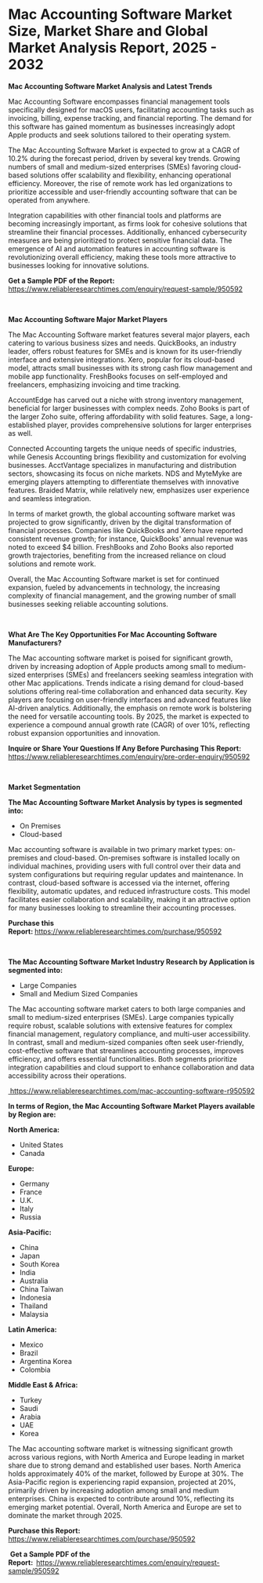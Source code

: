 <p><h1>Mac Accounting Software Market Size, Market Share and Global Market Analysis Report, 2025 - 2032</h1></p><p><strong>Mac Accounting Software Market Analysis and Latest Trends</strong></p>
<p><p>Mac Accounting Software encompasses financial management tools specifically designed for macOS users, facilitating accounting tasks such as invoicing, billing, expense tracking, and financial reporting. The demand for this software has gained momentum as businesses increasingly adopt Apple products and seek solutions tailored to their operating system.</p><p>The Mac Accounting Software Market is expected to grow at a CAGR of 10.2% during the forecast period, driven by several key trends. Growing numbers of small and medium-sized enterprises (SMEs) favoring cloud-based solutions offer scalability and flexibility, enhancing operational efficiency. Moreover, the rise of remote work has led organizations to prioritize accessible and user-friendly accounting software that can be operated from anywhere.</p><p>Integration capabilities with other financial tools and platforms are becoming increasingly important, as firms look for cohesive solutions that streamline their financial processes. Additionally, enhanced cybersecurity measures are being prioritized to protect sensitive financial data. The emergence of AI and automation features in accounting software is revolutionizing overall efficiency, making these tools more attractive to businesses looking for innovative solutions.</p></p>
<p><strong>Get a Sample PDF of the Report:&nbsp;</strong> <a href="https://www.reliableresearchtimes.com/enquiry/request-sample/950592?utm_campaign=3045&utm_medium=2&utm_source=Github&utm_content=ia&utm_term=17042025&utm_id=mac-accounting-software">https://www.reliableresearchtimes.com/enquiry/request-sample/950592</a></p>
<p>&nbsp;</p>
<p><strong>Mac Accounting Software Major Market Players</strong></p>
<p><p>The Mac Accounting Software market features several major players, each catering to various business sizes and needs. QuickBooks, an industry leader, offers robust features for SMEs and is known for its user-friendly interface and extensive integrations. Xero, popular for its cloud-based model, attracts small businesses with its strong cash flow management and mobile app functionality. FreshBooks focuses on self-employed and freelancers, emphasizing invoicing and time tracking.</p><p>AccountEdge has carved out a niche with strong inventory management, beneficial for larger businesses with complex needs. Zoho Books is part of the larger Zoho suite, offering affordability with solid features. Sage, a long-established player, provides comprehensive solutions for larger enterprises as well.</p><p>Connected Accounting targets the unique needs of specific industries, while Genesis Accounting brings flexibility and customization for evolving businesses. AcctVantage specializes in manufacturing and distribution sectors, showcasing its focus on niche markets. NDS and MyteMyke are emerging players attempting to differentiate themselves with innovative features. Braided Matrix, while relatively new, emphasizes user experience and seamless integration.</p><p>In terms of market growth, the global accounting software market was projected to grow significantly, driven by the digital transformation of financial processes. Companies like QuickBooks and Xero have reported consistent revenue growth; for instance, QuickBooks' annual revenue was noted to exceed $4 billion. FreshBooks and Zoho Books also reported growth trajectories, benefiting from the increased reliance on cloud solutions and remote work.</p><p>Overall, the Mac Accounting Software market is set for continued expansion, fueled by advancements in technology, the increasing complexity of financial management, and the growing number of small businesses seeking reliable accounting solutions.</p></p>
<p>&nbsp;</p>
<p><strong>What Are The Key Opportunities For Mac Accounting Software Manufacturers?</strong></p>
<p><p>The Mac accounting software market is poised for significant growth, driven by increasing adoption of Apple products among small to medium-sized enterprises (SMEs) and freelancers seeking seamless integration with other Mac applications. Trends indicate a rising demand for cloud-based solutions offering real-time collaboration and enhanced data security. Key players are focusing on user-friendly interfaces and advanced features like AI-driven analytics. Additionally, the emphasis on remote work is bolstering the need for versatile accounting tools. By 2025, the market is expected to experience a compound annual growth rate (CAGR) of over 10%, reflecting robust expansion opportunities and innovation.</p></p>
<p><strong>Inquire or Share Your Questions If Any Before Purchasing This Report:</strong> <a href="https://www.reliableresearchtimes.com/enquiry/pre-order-enquiry/950592?utm_campaign=3045&utm_medium=2&utm_source=Github&utm_content=ia&utm_term=17042025&utm_id=mac-accounting-software">https://www.reliableresearchtimes.com/enquiry/pre-order-enquiry/950592</a></p>
<p>&nbsp;</p>
<p><strong>Market Segmentation</strong></p>
<p><strong>The Mac Accounting Software Market Analysis by types is segmented into:</strong></p>
<p><ul><li>On Premises</li><li>Cloud-based</li></ul></p>
<p><p>Mac accounting software is available in two primary market types: on-premises and cloud-based. On-premises software is installed locally on individual machines, providing users with full control over their data and system configurations but requiring regular updates and maintenance. In contrast, cloud-based software is accessed via the internet, offering flexibility, automatic updates, and reduced infrastructure costs. This model facilitates easier collaboration and scalability, making it an attractive option for many businesses looking to streamline their accounting processes.</p></p>
<p><strong>Purchase this Report:&nbsp;</strong><a href="https://www.reliableresearchtimes.com/purchase/950592?utm_campaign=3045&utm_medium=2&utm_source=Github&utm_content=ia&utm_term=17042025&utm_id=mac-accounting-software">https://www.reliableresearchtimes.com/purchase/950592</a></p>
<p>&nbsp;</p>
<p><strong>The Mac Accounting Software Market Industry Research by Application is segmented into:</strong></p>
<p><ul><li>Large Companies</li><li>Small and Medium Sized Companies</li></ul></p>
<p><p>The Mac accounting software market caters to both large companies and small to medium-sized enterprises (SMEs). Large companies typically require robust, scalable solutions with extensive features for complex financial management, regulatory compliance, and multi-user accessibility. In contrast, small and medium-sized companies often seek user-friendly, cost-effective software that streamlines accounting processes, improves efficiency, and offers essential functionalities. Both segments prioritize integration capabilities and cloud support to enhance collaboration and data accessibility across their operations.</p></p>
<p><a href="https://www.reliableresearchtimes.com/mac-accounting-software-r950592?utm_campaign=3045&utm_medium=2&utm_source=Github&utm_content=ia&utm_term=17042025&utm_id=mac-accounting-software">&nbsp;https://www.reliableresearchtimes.com/mac-accounting-software-r950592</a></p>
<p><strong>In terms of Region, the Mac Accounting Software Market Players available by Region are:</strong></p>
<p>
    <p> <strong> North America: </strong>
        <ul>
            <li>United States</li>
            <li>Canada</li>
        </ul>
        </p> 
    <p> <strong> Europe: </strong>
        <ul>
            <li>Germany</li>
            <li>France</li>
            <li>U.K.</li>
            <li>Italy</li>
            <li>Russia</li>
        </ul>
        </p> 
    <p> <strong> Asia-Pacific: </strong>
        <ul>
            <li>China</li>
            <li>Japan</li>
            <li>South Korea</li>
            <li>India</li>
            <li>Australia</li>
            <li>China Taiwan</li>
            <li>Indonesia</li>
            <li>Thailand</li>
            <li>Malaysia</li>
        </ul>
        </p> 
    <p> <strong> Latin America: </strong>
        <ul>
            <li>Mexico</li>
            <li>Brazil</li>
            <li>Argentina Korea</li>
            <li>Colombia</li>
        </ul>
        </p> 
    <p> <strong> Middle East & Africa: </strong>
        <ul>
            <li>Turkey</li>
            <li>Saudi</li>
            <li>Arabia</li>
            <li>UAE</li>
            <li>Korea</li>
        </ul>
    </p>
    </p>
<p><p>The Mac accounting software market is witnessing significant growth across various regions, with North America and Europe leading in market share due to strong demand and established user bases. North America holds approximately 40% of the market, followed by Europe at 30%. The Asia-Pacific region is experiencing rapid expansion, projected at 20%, primarily driven by increasing adoption among small and medium enterprises. China is expected to contribute around 10%, reflecting its emerging market potential. Overall, North America and Europe are set to dominate the market through 2025.</p></p>
<p><strong>Purchase this Report: </strong><a href="https://www.reliableresearchtimes.com/purchase/950592?utm_campaign=3045&utm_medium=2&utm_source=Github&utm_content=ia&utm_term=17042025&utm_id=mac-accounting-software">https://www.reliableresearchtimes.com/purchase/950592</a></p>
<p>&nbsp;<strong>Get a Sample PDF of the Report:&nbsp;&nbsp;</strong><a href="https://www.reliableresearchtimes.com/enquiry/request-sample/950592?utm_campaign=3045&utm_medium=2&utm_source=Github&utm_content=ia&utm_term=17042025&utm_id=mac-accounting-software">https://www.reliableresearchtimes.com/enquiry/request-sample/950592</a></p>
<p><strong></strong></p>
<p><p></p><p></p><p></p></p>